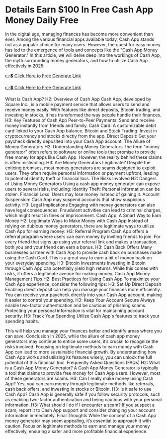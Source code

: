 # Details Earn $100 In Free Cash App Money Daily Free

In the digital age, managing finances has become more convenient than ever. Among the various financial apps available today, Cash App stands out as a popular choice for many users. However, the quest for easy money has led to the emergence of tools and concepts like the "Cash App Money Generator." In this article, we will delve deep into the workings of Cash App, the myth surrounding money generators, and how to utilize Cash App effectively in 2025.

[👉💲 Click Here to Free Generate Link
](https://appbitly.com/cashapp-money)

[👉💲 Click Here to Free Generate Link
](https://appbitly.com/cashapp-money)

What is Cash App? H2: Overview of Cash App Cash App, developed by Square Inc., is a mobile payment service that allows users to send and receive money easily. With features like direct deposits, Bitcoin trading, and investing in stocks, it has transformed the way people handle their finances. H3: Key Features of Cash App Peer-to-Peer Payments: Send and receive money instantly from friends and family. Cash Card: A customizable debit card linked to your Cash App balance. Bitcoin and Stock Trading: Invest in cryptocurrency and stocks directly from the app. Direct Deposit: Get your paycheck directly deposited into your Cash App account. The Allure of Money Generators H2: Understanding Money Generators The term "money generator" often refers to software or online tools that promise to provide free money for apps like Cash App. However, the reality behind these claims is often misleading. H3: Are Money Generators Legitimate? Despite the enticing promises, most money generators are scams designed to exploit users. They often require personal information or payment upfront, leading to potential identity theft or financial loss. The Risks Involved H2: Dangers of Using Money Generators Using a cash app money generator can expose users to several risks, including: Identity Theft: Personal information can be stolen. Financial Loss: Users may lose money instead of gaining it. Account Suspension: Cash App may suspend accounts that show suspicious activity. H3: Legal Implications Engaging with money generators can also have legal consequences. Fraudulent activities can lead to criminal charges, which might result in fines or imprisonment. Cash App: A Smart Way to Earn Money H2: Legitimate Ways to Make Money with Cash App Instead of relying on dubious money generators, there are legitimate ways to utilize Cash App for earning money: H3: Referral Program Cash App offers a referral program where users can earn money by inviting friends to join. For every friend that signs up using your referral link and makes a transaction, both you and your friend can earn a bonus. H3: Cash Back Offers Many businesses partner with Cash App to provide cash back on purchases made using the Cash Card. This is a great way to earn a bit of money back on your everyday spending. H3: Bitcoin Investments Investing in Bitcoin through Cash App can potentially yield high returns. While this comes with risks, it offers a legitimate avenue for making money. Cash App Money Management Tips H2: Best Practices for Using Cash App To maximize your Cash App experience, consider the following tips: H3: Set Up Direct Deposit Enabling direct deposit can help you manage your finances more efficiently. You can receive your paycheck directly into your Cash App account, making it easier to control your spending. H3: Keep Your Account Secure Always enable two-factor authentication and be cautious of phishing scams. Protecting your personal information is vital for maintaining account security. H3: Track Your Spending Utilize Cash App's features to track your spending habits. 




This will help you manage your finances better and identify areas where you can save. Conclusion In 2025, while the allure of cash app money generators may continue to entice some users, it’s crucial to recognize the risks involved. Focusing on legitimate methods to earn money with Cash App can lead to more sustainable financial growth. By understanding how Cash App works and utilizing its features wisely, you can unlock the full potential of this financial tool. Frequently Asked Questions (FAQs) H2: What is a Cash App Money Generator? A Cash App Money Generator is typically a tool that claims to provide free money for Cash App users. However, most of these generators are scams. H3: Can I really make money using Cash App? Yes, you can earn money through legitimate methods like referrals, cash back offers, and investing in stocks or Bitcoin. H3: Is it safe to use Cash App? Cash App is generally safe if you follow security protocols, such as enabling two-factor authentication and being cautious with your personal information. H3: What should I do if I encounter a scam? If you suspect a scam, report it to Cash App support and consider changing your account information immediately. Final Thoughts While the concept of a Cash App money generator may seem appealing, it’s essential to approach it with caution. Focus on legitimate methods to earn and manage your money effectively, ensuring a safer and more profitable financial experience.
